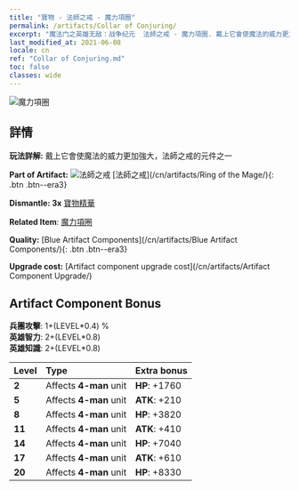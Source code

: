 ```yaml
---
title: "寶物 - 法師之戒 - 魔力項圈"
permalink: /artifacts/Collar of Conjuring/
excerpt: "魔法门之英雄无敌：战争纪元  法師之戒 - 魔力項圈. 戴上它會使魔法的威力更加強大，法師之戒的元件之一"
last_modified_at: 2021-06-08
locale: cn
ref: "Collar of Conjuring.md"
toc: false
classes: wide
---
```


 ![魔力項圈](/images/t/artifact_40221.png)



## 詳情

 **玩法詳解:** 戴上它會使魔法的威力更加強大，法師之戒的元件之一

 **Part of Artifact:** ![法師之戒](/images/t/icon_artifact_22.png) [法師之戒](/cn/artifacts/Ring of the Mage/){: .btn .btn--era3}

 **Dismantle: 3x** [寶物精華](/cn/Items/con_905/)

 **Related Item**: [魔力項圈](/cn/Items/art_115/)

 **Quality:** [Blue Artifact Components](/cn/artifacts/Blue Artifact Components/){: .btn .btn--era3}

 **Upgrade cost:** [Artifact component upgrade cost](/cn/artifacts/Artifact Component Upgrade/)

## Artifact Component Bonus

  **兵團攻擊**: 1+(LEVEL\*0.4) %<br/>**英雄智力**: 2+(LEVEL\*0.8)<br/>**英雄知識**: 2+(LEVEL\*0.8)

  |  Level  | Type |    Extra bonus  | 
  |:--------|:-----|:----------------| 
  | **2** | Affects **4-man** unit | **HP**: +1760 | 
  | **5** | Affects **4-man** unit | **ATK**: +210 | 
  | **8** | Affects **4-man** unit | **HP**: +3820 | 
  | **11** | Affects **4-man** unit | **ATK**: +410 | 
  | **14** | Affects **4-man** unit | **HP**: +7040 | 
  | **17** | Affects **4-man** unit | **ATK**: +610 | 
  | **20** | Affects **4-man** unit | **HP**: +8330 | 
